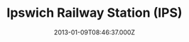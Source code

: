 ---
date: 2013-01-09T08:46:37.000Z
title: Ipswich Railway Station (IPS)
latitude: 52.05056394026451
longitude: 1.144423484802246
url: http://www.nationalrail.co.uk
category: checkin
---